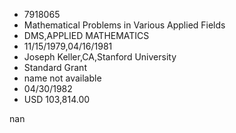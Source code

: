 
* 7918065
* Mathematical Problems in Various Applied Fields
* DMS,APPLIED MATHEMATICS
* 11/15/1979,04/16/1981
* Joseph Keller,CA,Stanford University
* Standard Grant
*   name not available
* 04/30/1982
* USD 103,814.00

nan
